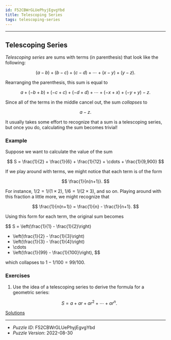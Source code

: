 ```yaml
---
id: F52CBWrGLUePhyjEgvgYbd
title: Telescoping Series
tags: telescoping-series
---
```


--------------------------------------------------------------------------------------------

## Telescoping Series

_Telescoping series_ are sums with terms (in parenthesis) that look like the following:

$$
(a - b) + (b - c) + (c - d) + \cdots + (x - y) + (y - z).
$$

Rearranging the parenthesis, this sum is equal to

$$
a + (-b + b) + (-c + c) + (-d + d) + \cdots + (-x + x) + (-y + y) - z.
$$

Since all of the terms in the middle cancel out, the sum _collapses_ to

$$
a - z.
$$

It usually takes some effort to recognize that a sum is a telescoping series, but once you
do, calculating the sum becomes trivial!

### Example

Suppose we want to calculate the value of the sum

$$
S = \frac{1}{2} + \frac{1}{6} + \frac{1}{12} + \cdots + \frac{1}{9,900}
$$

If we play around with terms, we might notice that each term is of the form

$$
\frac{1}{n(n+1)}.
$$

For instance, $1/2 = 1/(1 \times 2)$, $1/6 = 1/(2 \times 3)$, and so on. Playing around
with this fraction a little more, we might recognize that

$$
\frac{1}{n(n+1)} = \frac{1}{n} - \frac{1}{n+1}.
$$

Using this form for each term, the original sum becomes

$$
S = \left(\frac{1}{1} - \frac{1}{2}\right)
  + \left(\frac{1}{2} - \frac{1}{3}\right)
  + \left(\frac{1}{3} - \frac{1}{4}\right)
  + \cdots
  + \left(\frac{1}{99} - \frac{1}{100}\right),
$$

which collapses to $1 - 1/100 = 99/100$.

### Exercises

1. Use the idea of a telescoping series to derive the formula for a geometric series:

   $$
   S = a + a r + a r^2 + \cdots + a r^n.
   $$

[Solutions](F52CBWrGLUePhyjEgvgYbd-solutions.md)

--------------------------------------------------------------------------------------------

* _Puzzle ID_: F52CBWrGLUePhyjEgvgYbd
* _Puzzle Version_: 2022-08-30
